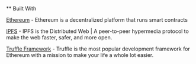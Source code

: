 ** Built With

[Ethereum](https://ethereum.org/) - Ethereum is a decentralized platform that runs smart contracts

[IPFS](https://ipfs.io/) - IPFS is the Distributed Web | A peer-to-peer hypermedia protocol to make the web faster, safer, and more open.

[Truffle Framework](https://www.trufflesuite.com/) - Truffle is the most popular development framework for Ethereum with a mission to make your life a whole lot easier.

